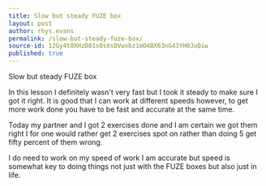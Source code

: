 ```yaml
---
title: Slow but steady FUZE box
layout: post
author: rhys.evans
permalink: /slow-but-steady-fuze-box/
source-id: 12Gy4t0XHzD81sOsXsDVwxbz1mO4BX63nG43YH0JuQiw
published: true
---
```

Slow but steady FUZE box

In this lesson I definitely wasn't very fast but I took it steady to make sure I got it right. It is good that I can work at different speeds however, to get more work done you have to be fast and accurate at the same time.

Today my partner and I got 2 exercises done and I am certain we got them right I for one would rather get 2 exercises spot on rather than doing 5 get fifty percent of them wrong.

I do need to work on my speed of work I am accurate but speed is somewhat key to doing things not just with the FUZE boxes but  also just in life. 

